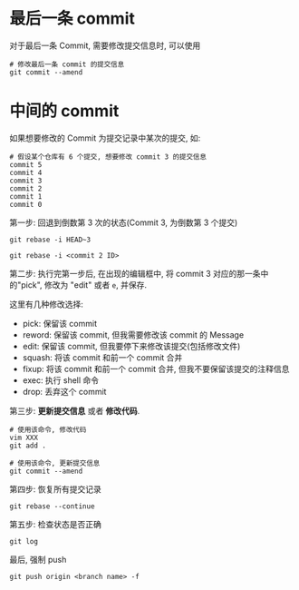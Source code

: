 
# 最后一条 commit

对于最后一条 Commit, 需要修改提交信息时, 可以使用

```
# 修改最后一条 commit 的提交信息
git commit --amend
```

# 中间的 commit

如果想要修改的 Commit 为提交记录中某次的提交, 如:

```
# 假设某个仓库有 6 个提交, 想要修改 commit 3 的提交信息
commit 5
commit 4
commit 3
commit 2
commit 1
commit 0
```

第一步: 回退到倒数第 3 次的状态(Commit 3, 为倒数第 3 个提交)

```
git rebase -i HEAD~3

git rebase -i <commit 2 ID>
```

第二步: 执行完第一步后, 在出现的编辑框中, 将 commit 3 对应的那一条中的"pick", 修改为 "edit" 或者 `e`, 并保存.

这里有几种修改选择:

* pick: 保留该 commit
* reword: 保留该 commit, 但我需要修改该 commit 的 Message
* edit: 保留该 commit, 但我要停下来修改该提交(包括修改文件)
* squash: 将该 commit 和前一个 commit 合并
* fixup: 将该 commit 和前一个 commit 合并, 但我不要保留该提交的注释信息
* exec: 执行 shell 命令
* drop: 丢弃这个 commit

第三步: **更新提交信息** 或者 **修改代码**.

```
# 使用该命令, 修改代码
vim XXX
git add .
```

```
# 使用该命令, 更新提交信息
git commit --amend
```

第四步: 恢复所有提交记录

```
git rebase --continue
```

第五步: 检查状态是否正确

```
git log
```

最后, 强制 push

```
git push origin <branch name> -f
```

